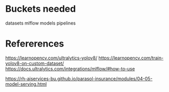# Buckets needed

datasets
mlflow
models
pipelines

# Refererences

https://learnopencv.com/ultralytics-yolov8/
https://learnopencv.com/train-yolov8-on-custom-dataset/
https://docs.ultralytics.com/integrations/mlflow/#how-to-use


https://rh-aiservices-bu.github.io/parasol-insurance/modules/04-05-model-serving.html